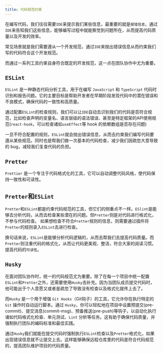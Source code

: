 ```yaml
---
title: 代码规范约束
---
```

在编写代码，我们往往需要`IDE`来提示我们某些信息，最重要的就是`报错信息`，通过`IDE`来告知我们这些信息，能够编写过程中就能察觉到问题所在，从而提高代码质量以及开发的效率。

常见场景就是我们需要遵从一个开发规范，通过`IDE`来抛出错误信息从而约束我们写的代码符合这个开发规范。

而通过一系列工具约束自身符合既定的开发规范，这一点在团队协作中尤为重要。

## `ESLint`
`ESLint` 是一种静态代码分析工具，用于在编写 `JavaScript` 和 `TypeScript` 代码时识别和报告问题。它的主要目标是帮助开发者在早期阶段发现代码中的潜在错误和不良模式，确保代码的一致性和高质量。

通过配置`ESLint`的检查规则，我们可以让`IDE`自动去识别我们的代码是否符合规范，比如检查声明的变量名、语言层级的语法错误、甚至是特定框架的API使用规范(`react-hook`，可以检查诸如`useEffect`等 hook 的依赖数组是否存在问题)

一旦不符合配置的规则，`ESLint`就会抛出错误信息，从而去约束我们编写代码要遵从某些规范。同时也是帮我们做一次基本的代码检查，减少我们因疏忽大意导致的 bug，减轻我们复查代码的负担。

## `Pretter`
`Prettier` 是一个专注于代码格式化的工具，它可以自动调整代码风格，使代码保持一致性和可读性。

## `Pretter`和`ESLint`
`Pretter`和`ESLint`都是约束代码规范的工具，但它们的侧重点不一样。`ESlint`是能够去分析代码，从而去检查某些潜在的问题。但`Pretter`则是对代码进行格式化，不参与代码检查。 如果想检查不符合`Pretter`规则的信息，则需要通过插件将`Pretter`的规则录入`ESLint`去进行检查。


换句话来说，`ESLint`是能够分析代码逻辑的，从而去帮我们去提高代码质量。而`Pretter`则注重代码的格式化，从而让代码更美观、整洁，符合大家的阅读习惯。提高代码的`可读性`。

## `Husky`

在面对团队协作时，统一的代码规范尤为重要。除了在每一个项目中统一配置`ESLint`和`Pretter`之外，还需要使用`Husky`去补充。因为当团队成员提交代码时，他可能出于个人意愿又或者是疏忽了导致没有检查以及格式化就传上去了。

而`Husky` 是一个用于增强 `Git Hooks`（Git钩子）的工具，它允许你在执行特定的 `Git` 操作时自动运行脚本。通过 `Husky`，你可以轻松地在项目中设置预提交(pre-commit)、提交消息(commit-msg)、预备推送(pre-push)等钩子，以自动化执行诸如代码格式化检查、单元测试、`Lint` 分析等任务。这有助于确保代码质量，并强制执行团队的编码标准和最佳实践。

通过`Husky`我们就能在提交代码时强制执行`ESLint`检查以及`Pretter`格式化，如果出现错误信息就不让提交上去。这样能够确保远程仓库里的代码是符合代码规范的，提高团队维护项目的代码质量。

